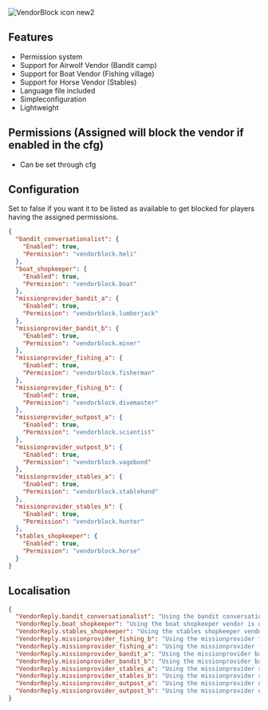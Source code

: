 ![VendorBlock icon new2](https://github.com/KrunghCrow/VendorBlock/assets/72466753/d709657c-df6d-4767-9aee-03c522a25736)

## Features
* Permission system
* Support for Airwolf Vendor (Bandit camp)
* Support for Boat Vendor (Fishing village)
* Support for Horse Vendor (Stables)
* Language file included
* Simpleconfiguration
* Lightweight

## Permissions (Assigned will block the vendor if enabled in the cfg)
* Can be set through cfg

## Configuration
Set to false if you want it to be listed as available to get blocked for players having the assigned permissions.
```json
{
  "bandit_conversationalist": {
    "Enabled": true,
    "Permission": "vendorblock.heli"
  },
  "boat_shopkeeper": {
    "Enabled": true,
    "Permission": "vendorblock.boat"
  },
  "missionprovider_bandit_a": {
    "Enabled": true,
    "Permission": "vendorblock.lumberjack"
  },
  "missionprovider_bandit_b": {
    "Enabled": true,
    "Permission": "vendorblock.miner"
  },
  "missionprovider_fishing_a": {
    "Enabled": true,
    "Permission": "vendorblock.fisherman"
  },
  "missionprovider_fishing_b": {
    "Enabled": true,
    "Permission": "vendorblock.divemaster"
  },
  "missionprovider_outpost_a": {
    "Enabled": true,
    "Permission": "vendorblock.scientist"
  },
  "missionprovider_outpost_b": {
    "Enabled": true,
    "Permission": "vendorblock.vagebond"
  },
  "missionprovider_stables_a": {
    "Enabled": true,
    "Permission": "vendorblock.stablehand"
  },
  "missionprovider_stables_b": {
    "Enabled": true,
    "Permission": "vendorblock.hunter"
  },
  "stables_shopkeeper": {
    "Enabled": true,
    "Permission": "vendorblock.horse"
  }
}
```

## Localisation 
```json
{
  "VendorReply.bandit_conversationalist": "Using the bandit conversationalist vendor is disabled on this server!",
  "VendorReply.boat_shopkeeper": "Using the boat shopkeeper vendor is disabled on this server!",
  "VendorReply.stables_shopkeeper": "Using the stables shopkeeper vendor is disabled on this server!",
  "VendorReply.missionprovider_fishing_b": "Using the missionprovider fishing b vendor is disabled on this server!",
  "VendorReply.missionprovider_fishing_a": "Using the missionprovider fishing a vendor is disabled on this server!",
  "VendorReply.missionprovider_bandit_a": "Using the missionprovider bandit a vendor is disabled on this server!",
  "VendorReply.missionprovider_bandit_b": "Using the missionprovider bandit b vendor is disabled on this server!",
  "VendorReply.missionprovider_stables_a": "Using the missionprovider stables a vendor is disabled on this server!",
  "VendorReply.missionprovider_stables_b": "Using the missionprovider stables b vendor is disabled on this server!",
  "VendorReply.missionprovider_outpost_a": "Using the missionprovider outpost a vendor is disabled on this server!",
  "VendorReply.missionprovider_outpost_b": "Using the missionprovider outpost b vendor is disabled on this server!"
}
```
